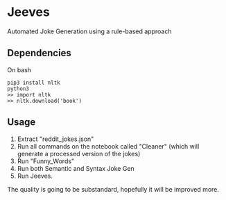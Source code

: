 # Jeeves
Automated Joke Generation using a rule-based approach


## Dependencies
On bash
```
pip3 install nltk
python3
>> import nltk
>> nltk.download('book') 
```

## Usage
1. Extract "reddit_jokes.json"
2. Run all commands on the notebook called "Cleaner" (which will generate a processed version of the jokes)
3. Run "Funny_Words"
4. Run both Semantic and Syntax Joke Gen
5. Run Jeeves.

The quality is going to be substandard, hopefully it will be improved more.
